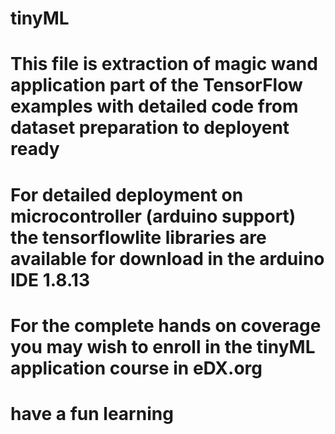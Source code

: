 # tinyML
# This file is extraction of magic wand application part of the TensorFlow examples with detailed code from dataset preparation to deployent ready
# For detailed deployment on microcontroller (arduino support) the tensorflowlite libraries are available for download in the arduino IDE 1.8.13
# For the complete hands on coverage you may wish to enroll in the tinyML application course in eDX.org
# have a fun learning
